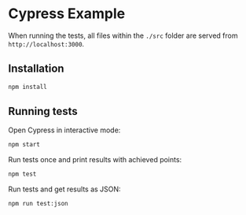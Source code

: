 # Cypress Example

When running the tests, all files within the `./src` folder are served from `http://localhost:3000`.

## Installation

```bash
npm install
```

## Running tests

Open Cypress in interactive mode:
```bash
npm start
```

Run tests once and print results with achieved points:
```bash
npm test
```

Run tests and get results as JSON:
```bash
npm run test:json
```
